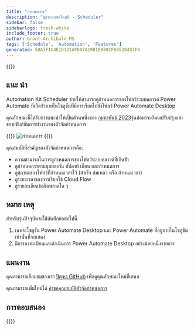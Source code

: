 ```yaml
---
title: "กำหนดการ"
description: "ชุดระบบอัตโนมัติ - Scheduler"
sidebar: false
sidebarlogo: fresh-white
include_footer: true
author: Grant-Archibald-MS
tags: ['Schedule', 'Automation', 'Features']
generated: 5DA3F1C4E1D121AFDA7A19B1E888CF88538487F4
---
```


{{<toc>}}

## แนะ นำ

Automation Kit Scheduler ช่วยให้สามารถดูกําหนดการของโฟลว์ระบบคลาวด์ Power Automate ที่เกิดซ้ําภายในโซลูชันที่มีการเรียกไปยังโฟลว์ Power Automate Desktop

คุณลักษณะนี้ได้รับการแนะนําให้เป็นส่วนหนึ่งของ [กุมภาพันธ์ 2023](/th/releases/february-2023)รุ่นต่อมาจะยังคงปรับปรุงและขยายฟังก์ชันการทํางานของตัวจัดกําหนดการ

{{<border>}}
![กำหนดการ](/images/schedule.png)
{{</border>}}

คุณสมบัติที่สําคัญของตัวจัดกําหนดการคือ:

- ความสามารถในการดูกําหนดการของโฟลว์ระบบคลาวด์ที่เกิดซ้ํา
- ดูกําหนดการตามมุมมองวัน สัปดาห์ เดือน และกําหนดการ
- ดูสถานะของโฟลว์ที่กําหนดเวลาไว้ (สําเร็จ ล้มเหลว หรือ กําหนดเวลา)
- ดูระยะเวลาของการเรียกใช้ Cloud Flow
- ดูรายละเอียดข้อผิดพลาดใด ๆ

## หมาย เหตุ

สําหรับรุ่นปัจจุบันจะใช้บันทึกย่อต่อไปนี้

1. เฉพาะโซลูชัน Power Automate Desktop และ Power Automate ที่อยู่ภายในโซลูชันเท่านั้นที่จะแสดง
1. มีการลงทะเบียนและดําเนินการ Power Automate Desktop อย่างน้อยหนึ่งรายการ

## แผนงาน

คุณสามารถเยี่ยมชมของเรา <a href="https://github.com/microsoft/powercat-automation-kit/issues?q=is%3Aissue+is%3Aopen+label%3Ascheduler" target="_blank">ปัญหา GitHub</a> เพื่อดูคุณลักษณะใหม่ที่เสนอ

คุณสามารถเพิ่มใหม่ได้ <a href="https://github.com/microsoft/powercat-automation-kit/issues/new?assignees=&labels=automation-kit%2Cenhancement%2Cscheduler&template=2-automation-kit-feature.yml&title=%5BAutomation+Kit+-+Feature%5D%3A+FEATURE+TITLE" target="_blank">คําขอคุณสมบัติตัวจัดกําหนดการ</a>

## การตอบสนอง

{{<questions name="/content/th/features/scheduler.json" completed="ขอขอบคุณที่ให้ข้อเสนอแนะ" showNavigationButtons="false" locale="th">}}
